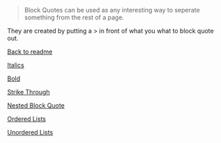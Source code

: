>Block Quotes can be used as any interesting way to seperate something from the rest of a page.


They are created by putting a > in front of what you what to block quote out.

[Back to readme](README.md)

[Italics](italics.md)

[Bold](bold.md)

[Strike Through](strkthru.md)

[Nested Block Quote](nstblkqt.md)

[Ordered Lists](ordlst.md)

[Unordered Lists](unordlst.md)
